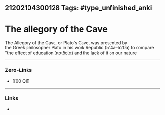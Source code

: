 21202104300128
Tags: #type_unfinished_anki
---
# The allegory of thе Cave

  The Allegory of the Cave, or Plato's Cave, was presented by the Greek philosopher Plato in his work Republic (514a–520a) to compare "the effect of education (παιδεία) and the lack of it on our nature

---
### Zero-Links
- [[00 QI]]
---
### Links
-